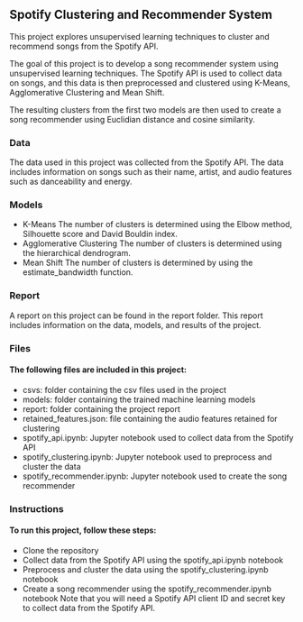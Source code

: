 ## Spotify Clustering and Recommender System
This project explores unsupervised learning techniques to cluster and recommend songs from the Spotify API.

The goal of this project is to develop a song recommender system using unsupervised learning techniques. The Spotify API is used to collect data on songs, and this data is then preprocessed and clustered using K-Means, Agglomerative Clustering and Mean Shift.

The resulting clusters from the first two models are then used to create a song recommender using Euclidian distance and cosine similarity.

### Data
The data used in this project was collected from the Spotify API. The data includes information on songs such as their name, artist, and audio features such as danceability and energy.

### Models
- K-Means
The number of clusters is determined using the Elbow method, Silhouette score and David Bouldin index. 
- Agglomerative Clustering 
The number of clusters is determined using the hierarchical dendrogram.
- Mean Shift
The number of clusters is determined by using the estimate_bandwidth function.

### Report
A report on this project can be found in the report folder. This report includes information on the data, models, and results of the project.

### Files
#### The following files are included in this project:

- csvs: folder containing the csv files used in the project
- models: folder containing the trained machine learning models
- report: folder containing the project report
- retained_features.json: file containing the audio features retained for clustering
- spotify_api.ipynb: Jupyter notebook used to collect data from the Spotify API
- spotify_clustering.ipynb: Jupyter notebook used to preprocess and cluster the data
- spotify_recommender.ipynb: Jupyter notebook used to create the song recommender

### Instructions
#### To run this project, follow these steps:

- Clone the repository
- Collect data from the Spotify API using the spotify_api.ipynb notebook
- Preprocess and cluster the data using the spotify_clustering.ipynb notebook
- Create a song recommender using the spotify_recommender.ipynb notebook
Note that you will need a Spotify API client ID and secret key to collect data from the Spotify API.
